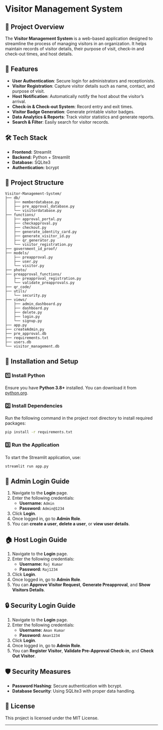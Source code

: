 # Visitor Management System

## 📌 Project Overview
The **Visitor Management System** is a web-based application designed to streamline the process of managing visitors in an organization. It helps maintain records of visitor details, their purpose of visit, check-in and check-out times, and host details.

## 🚀 Features
- **User Authentication**: Secure login for administrators and receptionists.
- **Visitor Registration**: Capture visitor details such as name, contact, and purpose of visit.
- **Host Notification**: Automatically notify the host about the visitor’s arrival.
- **Check-in & Check-out System**: Record entry and exit times.
- **Visitor Badge Generation**: Generate printable visitor badges.
- **Data Analytics & Reports**: Track visitor statistics and generate reports.
- **Search & Filter**: Easily search for visitor records.

## 🛠️ Tech Stack
- **Frontend:** Streamlit  
- **Backend:** Python + Streamlit  
- **Database:** SQLite3  
- **Authentication:** bcrypt  

## 📂 Project Structure
```
Visitor-Management-System/
├── db/
│   ├── memberdatabase.py
│   ├── pre_approval_database.py
│   └── visitordatabase.py
├── functions/
│   ├── approval_portal.py
│   ├── checkapproval.py
│   ├── checkout.py
│   ├── generate_identity_card.py
│   ├── generate_visitor_id.py
│   ├── qr_generator.py
│   └── visitor_registration.py
├── government_id_proof/
├── models/
│   ├── preapproval.py
│   ├── user.py
│   └── visitor.py
├── photo/
├── preapproval_functions/
│   ├── preapproval_registration.py
│   └── validate_preapprovals.py
├── qr_code/
├── utils/
│   └── security.py
├── views/
│   ├── admin_dashboard.py
│   ├── dashboard.py
│   ├── delete.py
│   ├── login.py
│   └── signup.py
├── app.py
├── createAdmin.py
├── pre_approval.db
├── requirements.txt
├── users.db
└── visitor_management.db
```

## 🚀 Installation and Setup

### 1️⃣ Install Python
Ensure you have **Python 3.8+** installed. You can download it from [python.org](https://www.python.org/downloads/).

### 2️⃣ Install Dependencies
Run the following command in the project root directory to install required packages:
```bash
pip install -r requirements.txt
```

### 3️⃣ Run the Application
To start the Streamlit application, use:
```bash
streamlit run app.py
```

## 💂️ Admin Login Guide

1. Navigate to the **Login** page.
2. Enter the following credentials:
   - **Username:** `Admin`
   - **Password:** `Admin@1234`
3. Click **Login**.
4. Once logged in, go to **Admin Role**.
5. You can **create a user**, **delete a user**, or **view user details**.

## 🏠 Host Login Guide

1. Navigate to the **Login** page.
2. Enter the following credentials:
   - **Username:** `Raj Kumar`
   - **Password:** `Raj1234`
3. Click **Login**.
4. Once logged in, go to **Admin Role**.
5. You can **Approve Visitor Request**, **Generate Preapproval**, and **Show Visitors Details**.

## 🔒 Security Login Guide

1. Navigate to the **Login** page.
2. Enter the following credentials:
   - **Username:** `Aman Kumar`
   - **Password:** `Aman1234`
3. Click **Login**.
4. Once logged in, go to **Admin Role**.
5. You can **Register Visitor**, **Validate Pre-Approval Check-in**, and **Check Out Visitor**.

## 🛡️ Security Measures
- **Password Hashing**: Secure authentication with bcrypt.
- **Database Security**: Using SQLite3 with proper data handling.

## 📜 License
This project is licensed under the MIT License.

---
